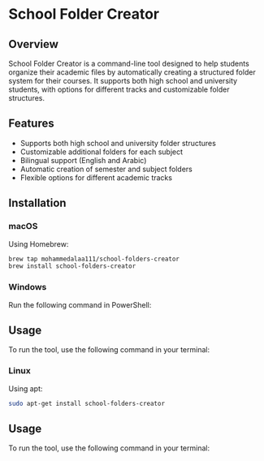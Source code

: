 # School Folder Creator

## Overview

School Folder Creator is a command-line tool designed to help students organize their academic files by automatically creating a structured folder system for their courses. It supports both high school and university students, with options for different tracks and customizable folder structures.

## Features

- Supports both high school and university folder structures
- Customizable additional folders for each subject
- Bilingual support (English and Arabic)
- Automatic creation of semester and subject folders
- Flexible options for different academic tracks

## Installation

### macOS

Using Homebrew:

```bash
brew tap mohammedalaa111/school-folders-creator
brew install school-folders-creator
```

### Windows

Run the following command in PowerShell:


## Usage

To run the tool, use the following command in your terminal:


### Linux

Using apt:

```bash
sudo apt-get install school-folders-creator
```

## Usage

To run the tool, use the following command in your terminal:
